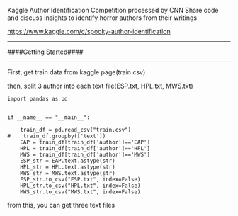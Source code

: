 Kaggle Author Identification Competition processed by CNN
Share code and discuss insights to identify horror authors from their writings

https://www.kaggle.com/c/spooky-author-identification




<hr/>
####Getting Started####
<hr/>

First, get train data from kaggle page(train.csv)

then, split 3 author into each text file(ESP.txt, HPL.txt, MWS.txt)


```
import pandas as pd


if __name__ == "__main__":

    train_df = pd.read_csv("train.csv")
#    train_df.groupby(['text']) 
    EAP = train_df[train_df['author']=='EAP']
    HPL = train_df[train_df['author']=='HPL']
    MWS = train_df[train_df['author']=='MWS']
    ESP_str = EAP.text.astype(str)
    HPL_str = HPL.text.astype(str)
    MWS_str = MWS.text.astype(str)
    ESP_str.to_csv("ESP.txt", index=False)
    HPL_str.to_csv("HPL.txt", index=False)
    MWS_str.to_csv("MWS.txt", index=False)

```

from this, you can get three text files



